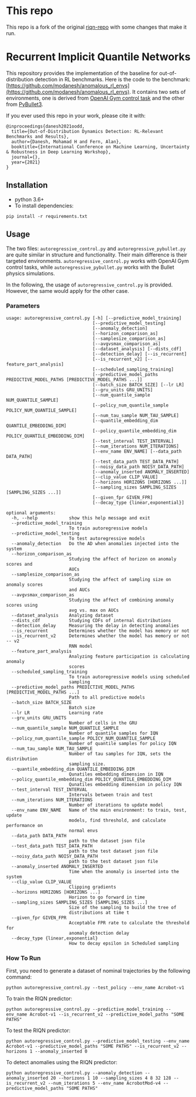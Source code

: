 # This repo

This repo is a fork of the original [riqn-repo](https://github.com/modanesh/recurrent_implicit_quantile_networks) with some changes that make it run. 




# Recurrent Implicit Quantile Networks

This repository provides the implementation of the baseline for out-of-distribution detection in 
RL benchmarks. Here is the code to the benchmark: 
[https://github.com/modanesh/anomalous_rl_envs](https://github.com/modanesh/anomalous_rl_envs).
It contains two sets of environments, one is derived from [OpenAI Gym control task](https://github.com/openai/gym) and the other
from [PyBullet3](https://github.com/bulletphysics/bullet3). 

If you ever used this repo in your work, please cite it with:
```
@inproceedings{danesh2021oodd,
  title={Out-of-Distribution Dynamics Detection: RL-Relevant Benchmarks and Results},
  author={Danesh, Mohamad H and Fern, Alan},
  booktitle={International Conference on Machine Learning, Uncertainty & Robustness in Deep Learning Workshop},
  journal={},
  year={2021}
}
```

## Installation
- python 3.6+
- To install dependencies:
```commandline
pip install -r requirements.txt
```

## Usage
The two files: `autoregressive_control.py` and `autoregressive_pybullet.py` are quite similar in structure and functionality.
Their main difference is their targeted environments. `autoregressive_control.py` works with OpenAI Gym control tasks, while
`autoregressive_pybullet.py` works with the Bullet physics simulations.

In the following, the usage of `autoregressive_control.py` is provided. However, the same would apply for the other case.

### Parameters
```commandline
usage: autoregressive_control.py [-h] [--predictive_model_training]
                                 [--predictive_model_testing]
                                 [--anomaly_detection]
                                 [--horizon_comparison_as]
                                 [--samplesize_comparison_as]
                                 [--avgvsmax_comparison_as]
                                 [--dataset_analysis] [--dists_cdf]
                                 [--detection_delay] [--is_recurrent]
                                 [--is_recurrent_v2] [--feature_part_analysis]
                                 [--scheduled_sampling_training]
                                 [--predictive_model_paths PREDICTIVE_MODEL_PATHS [PREDICTIVE_MODEL_PATHS ...]]
                                 [--batch_size BATCH_SIZE] [--lr LR]
                                 [--gru_units GRU_UNITS]
                                 [--num_quantile_sample NUM_QUANTILE_SAMPLE]
                                 [--policy_num_quantile_sample POLICY_NUM_QUANTILE_SAMPLE]
                                 [--num_tau_sample NUM_TAU_SAMPLE]
                                 [--quantile_embedding_dim QUANTILE_EMBEDDING_DIM]
                                 [--policy_quantile_embedding_dim POLICY_QUANTILE_EMBEDDING_DIM]
                                 [--test_interval TEST_INTERVAL]
                                 [--num_iterations NUM_ITERATIONS]
                                 [--env_name ENV_NAME] [--data_path DATA_PATH]
                                 [--test_data_path TEST_DATA_PATH]
                                 [--noisy_data_path NOISY_DATA_PATH]
                                 [--anomaly_inserted ANOMALY_INSERTED]
                                 [--clip_value CLIP_VALUE]
                                 [--horizons HORIZONS [HORIZONS ...]]
                                 [--sampling_sizes SAMPLING_SIZES [SAMPLING_SIZES ...]]
                                 [--given_fpr GIVEN_FPR]
                                 [--decay_type {linear,exponential}]

optional arguments:
  -h, --help            show this help message and exit
  --predictive_model_training
                        To train autoregressive models
  --predictive_model_testing
                        To test autoregressive models
  --anomaly_detection   Do the AD when anomalies injected into the system
  --horizon_comparison_as
                        Studying the affect of horizon on anomaly scores and
                        AUCs
  --samplesize_comparison_as
                        Studying the affect of sampling size on anomaly scores
                        and AUCs
  --avgvsmax_comparison_as
                        Studying the affect of combining anomaly scores using
                        avg vs. max on AUCs
  --dataset_analysis    Analyzing dataset
  --dists_cdf           Studying CDFs of internal distributions
  --detection_delay     Measuring the delay in detecting anomalies
  --is_recurrent        Determines whether the model has memory or not
  --is_recurrent_v2     Determines whether the model has memory or not -- v2
                        RNN model
  --feature_part_analysis
                        Analyzing feature participation is calculating anomaly
                        scores
  --scheduled_sampling_training
                        To train autoregressive models using scheduled
                        sampling
  --predictive_model_paths PREDICTIVE_MODEL_PATHS [PREDICTIVE_MODEL_PATHS ...]
                        Path to all predictive models
  --batch_size BATCH_SIZE
                        Batch size
  --lr LR               Learning rate
  --gru_units GRU_UNITS
                        Number of cells in the GRU
  --num_quantile_sample NUM_QUANTILE_SAMPLE
                        Number of quantile samples for IQN
  --policy_num_quantile_sample POLICY_NUM_QUANTILE_SAMPLE
                        Number of quantile samples for policy IQN
  --num_tau_sample NUM_TAU_SAMPLE
                        Number of tau samples for IQN, sets the distribution
                        sampling size.
  --quantile_embedding_dim QUANTILE_EMBEDDING_DIM
                        Qunatiles embedding dimension in IQN
  --policy_quantile_embedding_dim POLICY_QUANTILE_EMBEDDING_DIM
                        Qunatiles embedding dimension in policy IQN
  --test_interval TEST_INTERVAL
                        Intervals between train and test
  --num_iterations NUM_ITERATIONS
                        Number of iterations to update model
  --env_name ENV_NAME   Name of the main environment: to train, test, update
                        models, find threshold, and calculate performance on
                        normal envs
  --data_path DATA_PATH
                        path to the dataset json file
  --test_data_path TEST_DATA_PATH
                        path to the test dataset json file
  --noisy_data_path NOISY_DATA_PATH
                        path to the test dataset json file
  --anomaly_inserted ANOMALY_INSERTED
                        Time when the anomaly is inserted into the system
  --clip_value CLIP_VALUE
                        Clipping gradients
  --horizons HORIZONS [HORIZONS ...]
                        Horizon to go forward in time
  --sampling_sizes SAMPLING_SIZES [SAMPLING_SIZES ...]
                        Size of the sampling to build the tree of
                        distributions at time t
  --given_fpr GIVEN_FPR
                        Acceptable FPR rate to calculate the threshold for
                        anomaly detection delay
  --decay_type {linear,exponential}
                        How to decay epsilon in Scheduled sampling
```

### How To Run
First, you need to generate a dataset of nominal trajectories by the following command:
```commandline
python autoregressive_control.py --test_policy --env_name Acrobot-v1
```

To train the RIQN predictor:
```commandline
python autoregressive_control.py --predictive_model_training --env_name Acrobot-v1 --is_recurrent_v2 --predictive_model_paths "SOME PATHS"
```

To test the RIQN predictor:
```commandline
python autoregressive_control.py --predictive_model_testing --env_name Acrobot-v1 --predictive_model_paths "SOME PATHS" --is_recurrent_v2 --horizons 1 --anomaly_inserted 0
```

To detect anomalies using the RIQN predictor:
```commandline
python autoregressive_control.py --anomaly_detection --anomaly_inserted 20 --horizons 1 10 --sampling_sizes 4 8 32 128 --is_recurrent_v2 --num_iterations 5 --env_name AcrobotMod-v4 --predictive_model_paths "SOME PATHS"
```
